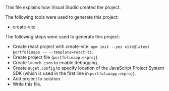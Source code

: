 This file explains how Visual Studio created the project.

The following tools were used to generate this project:
- create-vite

The following steps were used to generate this project:
- Create react project with create-vite: `npm init --yes vite@latest portfolioapp -- --template=react-ts`.
- Create project file (`portfolioapp.esproj`).
- Create `launch.json` to enable debugging.
- Create `nuget.config` to specify location of the JavaScript Project System SDK (which is used in the first line in `portfolioapp.esproj`).
- Add project to solution.
- Write this file.

